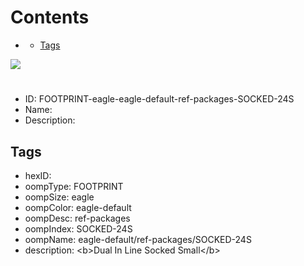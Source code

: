 



Contents
========

* [](#)
	* [Tags](#tags)
  
![][im]
# 

- ID: FOOTPRINT-eagle-eagle-default-ref-packages-SOCKED-24S
- Name: 
- Description: 

## Tags

- hexID: 
- oompType: FOOTPRINT
- oompSize: eagle
- oompColor: eagle-default
- oompDesc: ref-packages
- oompIndex: SOCKED-24S
- oompName: eagle-default/ref-packages/SOCKED-24S
- description: &lt;b&gt;Dual In Line Socked Small&lt;/b&gt;



[im]: image.png

